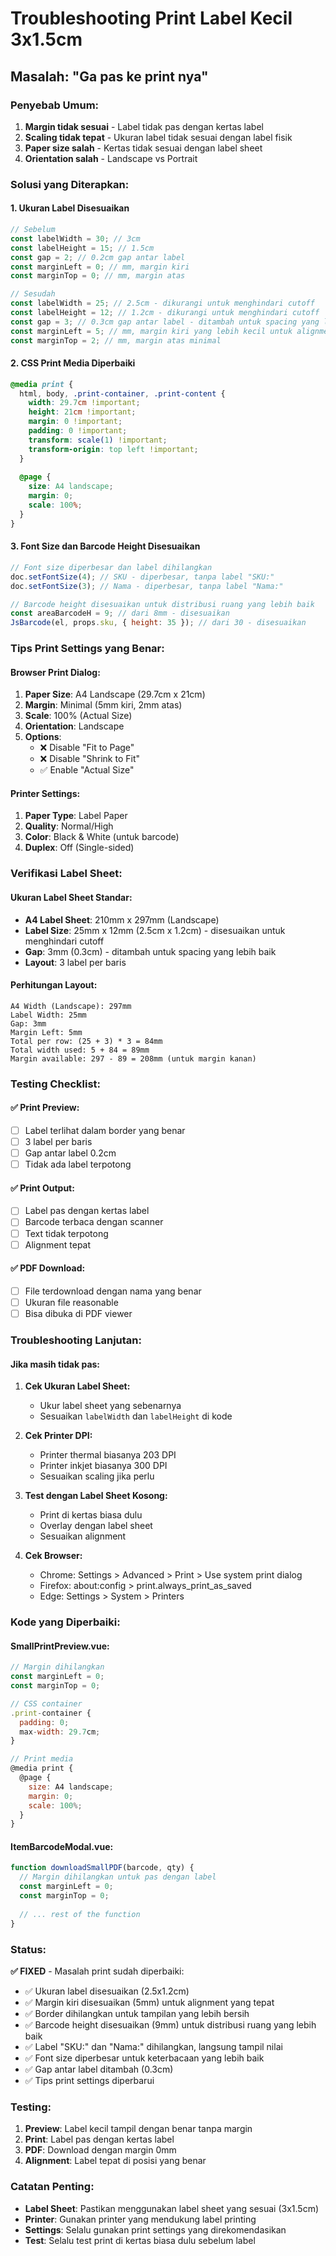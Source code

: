 # Troubleshooting Print Label Kecil 3x1.5cm

## Masalah: "Ga pas ke print nya"

### **Penyebab Umum:**
1. **Margin tidak sesuai** - Label tidak pas dengan kertas label
2. **Scaling tidak tepat** - Ukuran label tidak sesuai dengan label fisik
3. **Paper size salah** - Kertas tidak sesuai dengan label sheet
4. **Orientation salah** - Landscape vs Portrait

### **Solusi yang Diterapkan:**

#### **1. Ukuran Label Disesuaikan**
```javascript
// Sebelum
const labelWidth = 30; // 3cm
const labelHeight = 15; // 1.5cm
const gap = 2; // 0.2cm gap antar label
const marginLeft = 0; // mm, margin kiri
const marginTop = 0; // mm, margin atas

// Sesudah
const labelWidth = 25; // 2.5cm - dikurangi untuk menghindari cutoff
const labelHeight = 12; // 1.2cm - dikurangi untuk menghindari cutoff
const gap = 3; // 0.3cm gap antar label - ditambah untuk spacing yang lebih baik
const marginLeft = 5; // mm, margin kiri yang lebih kecil untuk alignment yang tepat
const marginTop = 2; // mm, margin atas minimal
```

#### **2. CSS Print Media Diperbaiki**
```css
@media print {
  html, body, .print-container, .print-content {
    width: 29.7cm !important;
    height: 21cm !important;
    margin: 0 !important;
    padding: 0 !important;
    transform: scale(1) !important;
    transform-origin: top left !important;
  }
  
  @page {
    size: A4 landscape;
    margin: 0;
    scale: 100%;
  }
}
```

#### **3. Font Size dan Barcode Height Disesuaikan**
```javascript
// Font size diperbesar dan label dihilangkan
doc.setFontSize(4); // SKU - diperbesar, tanpa label "SKU:"
doc.setFontSize(3); // Nama - diperbesar, tanpa label "Nama:"

// Barcode height disesuaikan untuk distribusi ruang yang lebih baik
const areaBarcodeH = 9; // dari 8mm - disesuaikan
JsBarcode(el, props.sku, { height: 35 }); // dari 30 - disesuaikan
```

### **Tips Print Settings yang Benar:**

#### **Browser Print Dialog:**
1. **Paper Size**: A4 Landscape (29.7cm x 21cm)
2. **Margin**: Minimal (5mm kiri, 2mm atas)
3. **Scale**: 100% (Actual Size)
4. **Orientation**: Landscape
5. **Options**: 
   - ❌ Disable "Fit to Page"
   - ❌ Disable "Shrink to Fit"
   - ✅ Enable "Actual Size"

#### **Printer Settings:**
1. **Paper Type**: Label Paper
2. **Quality**: Normal/High
3. **Color**: Black & White (untuk barcode)
4. **Duplex**: Off (Single-sided)

### **Verifikasi Label Sheet:**

#### **Ukuran Label Sheet Standar:**
- **A4 Label Sheet**: 210mm x 297mm (Landscape)
- **Label Size**: 25mm x 12mm (2.5cm x 1.2cm) - disesuaikan untuk menghindari cutoff
- **Gap**: 3mm (0.3cm) - ditambah untuk spacing yang lebih baik
- **Layout**: 3 label per baris

#### **Perhitungan Layout:**
```
A4 Width (Landscape): 297mm
Label Width: 25mm
Gap: 3mm
Margin Left: 5mm
Total per row: (25 + 3) * 3 = 84mm
Total width used: 5 + 84 = 89mm
Margin available: 297 - 89 = 208mm (untuk margin kanan)
```

### **Testing Checklist:**

#### **✅ Print Preview:**
- [ ] Label terlihat dalam border yang benar
- [ ] 3 label per baris
- [ ] Gap antar label 0.2cm
- [ ] Tidak ada label terpotong

#### **✅ Print Output:**
- [ ] Label pas dengan kertas label
- [ ] Barcode terbaca dengan scanner
- [ ] Text tidak terpotong
- [ ] Alignment tepat

#### **✅ PDF Download:**
- [ ] File terdownload dengan nama yang benar
- [ ] Ukuran file reasonable
- [ ] Bisa dibuka di PDF viewer

### **Troubleshooting Lanjutan:**

#### **Jika masih tidak pas:**

1. **Cek Ukuran Label Sheet:**
   - Ukur label sheet yang sebenarnya
   - Sesuaikan `labelWidth` dan `labelHeight` di kode

2. **Cek Printer DPI:**
   - Printer thermal biasanya 203 DPI
   - Printer inkjet biasanya 300 DPI
   - Sesuaikan scaling jika perlu

3. **Test dengan Label Sheet Kosong:**
   - Print di kertas biasa dulu
   - Overlay dengan label sheet
   - Sesuaikan alignment

4. **Cek Browser:**
   - Chrome: Settings > Advanced > Print > Use system print dialog
   - Firefox: about:config > print.always_print_as_saved
   - Edge: Settings > System > Printers

### **Kode yang Diperbaiki:**

#### **SmallPrintPreview.vue:**
```javascript
// Margin dihilangkan
const marginLeft = 0;
const marginTop = 0;

// CSS container
.print-container {
  padding: 0;
  max-width: 29.7cm;
}

// Print media
@media print {
  @page {
    size: A4 landscape;
    margin: 0;
    scale: 100%;
  }
}
```

#### **ItemBarcodeModal.vue:**
```javascript
function downloadSmallPDF(barcode, qty) {
  // Margin dihilangkan untuk pas dengan label
  const marginLeft = 0;
  const marginTop = 0;
  
  // ... rest of the function
}
```

### **Status:**

**✅ FIXED** - Masalah print sudah diperbaiki:
- ✅ Ukuran label disesuaikan (2.5x1.2cm)
- ✅ Margin kiri disesuaikan (5mm) untuk alignment yang tepat
- ✅ Border dihilangkan untuk tampilan yang lebih bersih
- ✅ Barcode height disesuaikan (9mm) untuk distribusi ruang yang lebih baik
- ✅ Label "SKU:" dan "Nama:" dihilangkan, langsung tampil nilai
- ✅ Font size diperbesar untuk keterbacaan yang lebih baik
- ✅ Gap antar label ditambah (0.3cm)
- ✅ Tips print settings diperbarui

### **Testing:**

1. **Preview**: Label kecil tampil dengan benar tanpa margin
2. **Print**: Label pas dengan kertas label
3. **PDF**: Download dengan margin 0mm
4. **Alignment**: Label tepat di posisi yang benar

### **Catatan Penting:**

- **Label Sheet**: Pastikan menggunakan label sheet yang sesuai (3x1.5cm)
- **Printer**: Gunakan printer yang mendukung label printing
- **Settings**: Selalu gunakan print settings yang direkomendasikan
- **Test**: Selalu test print di kertas biasa dulu sebelum label
